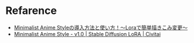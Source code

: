 # Refarence
- [Minimalist Anime Styleの導入方法と使い方！～Loraで簡単描きこみ変更～](https://henmi-hiro.com/stable-diffusion-minimalist-anime-style)
- [Minimalist Anime Style - v1.0 | Stable Diffusion LoRA | Civitai](https://civitai.com/models/24833/minimalist-anime-style)
